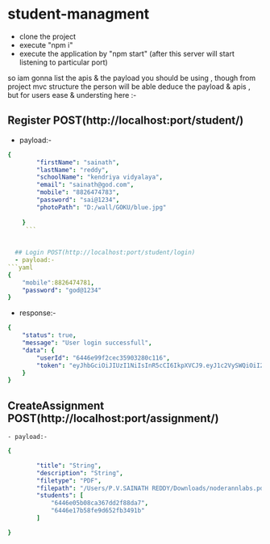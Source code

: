 # student-managment

- clone the project 
- execute "npm i"
- execute the application by "npm start"
(after this server will start listening to particular port)


so iam gonna list the apis & the payload you should be using , though from project mvc structure the person will be able deduce the payload & apis , but for users ease & understing here :-


## Register POST(http://localhost:port/student/)
- payload:-
```yaml
{
        "firstName": "sainath",
        "lastName": "reddy",
        "schoolName": "kendriya vidyalaya",
        "email": "sainath@god.com",
        "mobile": "8826474783",
        "password": "sai@1234",
        "photoPath": "D:/wall/GOKU/blue.jpg"
       
    }
     ```
     
     
  ## Login POST(http://localhost:port/student/login)
  - payload:-
```yaml
{
    "mobile":8826474781,
    "password": "god@1234"
}
```


  - response:-
```yaml
{
    "status": true,
    "message": "User login successfull",
    "data": {
        "userId": "6446e99f2cec35903280c116",
        "token": "eyJhbGciOiJIUzI1NiIsInR5cCI6IkpXVCJ9.eyJ1c2VySWQiOiI2NDQ2ZTk5ZjJjZWMzNTkwMzI4MGMxMTYiLCJpYXQiOjE2ODI0MDIxMDEsImV4cCI6MTY4MjQ2MjEwMX0.Vffmhs0HyHYgNLihzUlBbnajngoaRBjIyMq91zXw6WU"
    }
}
```

## CreateAssignment POST(http://localhost:port/assignment/)
    - payload:-
```yaml
{

        "title": "String",
        "description": "String",
        "filetype": "PDF",
        "filepath": "/Users/P.V.SAINATH REDDY/Downloads/noderannlabs.pdf" ,
        "students": [
            "6446e05b08ca367dd2f88da7",
            "6446e17b58fe9d652fb3491b"
        ]

}
```
    
    



